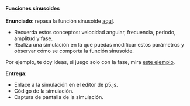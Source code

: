 #### Funciones sinusoides 

**Enunciado**: repasa la función sinusoide [aquí](https://es.wikipedia.org/wiki/Sinusoide).

- Recuerda estos conceptos: velocidad angular, frecuencia, periodo, amplitud y fase.
- Realiza una simulación en la que puedas modificar estos parámetros y observar cómo se comporta la función sinusoide.

Por ejemplo, te doy ideas, si juego solo con la fase, mira [este ejemplo](https://editor.p5js.org/juanferfranco/sketches/201gcBvjy).

**Entrega**:

- Enlace a la simulación en el editor de p5.js.
- Código de la simulación.
- Captura de pantalla de la simulación.
